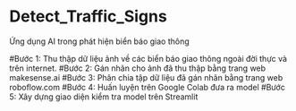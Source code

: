 # Detect_Traffic_Signs
Ứng dụng AI trong phát hiện biển báo giao thông

#Bước 1: Thu thập dữ liệu ảnh về các biển báo giao thông ngoài đời thực và trên internet.
#Bước 2: Gán nhãn cho ảnh đã thu thập bằng trang web makesense.ai
#Bước 3: Phân chia tập dữ liệu đã gán nhãn bằng trang web roboflow.com
#Bước 4: Huấn luyện trên Google Colab đưa ra model 
#Bước 5: Xây dựng giao diện kiểm tra model trên Streamlit

